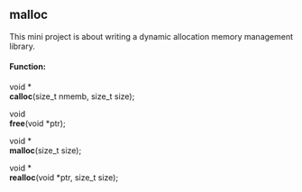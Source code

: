 ## malloc
This mini project is about writing a dynamic allocation memory management library.

#### Function:

void * <br />
<b>calloc</b>(size_t nmemb, size_t size);

void <br />
<b>free</b>(void *ptr);

void * <br />
<b>malloc</b>(size_t size);

void * <br />
<b>realloc</b>(void *ptr, size_t size);
